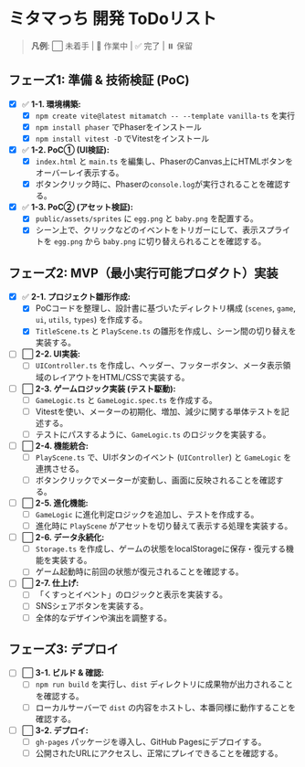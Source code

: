 # ミタマっち 開発 ToDoリスト

> **凡例**: ⬜️ 未着手 | 🚧 作業中 | ✅ 完了 | ⏸️ 保留

## フェーズ1: 準備 & 技術検証 (PoC)

- [x] ✅ **1-1. 環境構築:**
    - [x] `npm create vite@latest mitamatch -- --template vanilla-ts` を実行
    - [x] `npm install phaser` でPhaserをインストール
    - [x] `npm install vitest -D` でVitestをインストール
- [x] ✅ **1-2. PoC① (UI検証):**
    - [x] `index.html` と `main.ts` を編集し、PhaserのCanvas上にHTMLボタンをオーバーレイ表示する。
    - [x] ボタンクリック時に、Phaserの`console.log`が実行されることを確認する。
- [x] ✅ **1-3. PoC② (アセット検証):**
    - [x] `public/assets/sprites` に `egg.png` と `baby.png` を配置する。
    - [x] シーン上で、クリックなどのイベントをトリガーにして、表示スプライトを `egg.png` から `baby.png` に切り替えられることを確認する。

## フェーズ2: MVP（最小実行可能プロダクト）実装

- [x] ✅ **2-1. プロジェクト雛形作成:**
    - [x] PoCコードを整理し、設計書に基づいたディレクトリ構成 (`scenes`, `game`, `ui`, `utils`, `types`) を作成する。
    - [x] `TitleScene.ts` と `PlayScene.ts` の雛形を作成し、シーン間の切り替えを実装する。
- [ ] ⬜️ **2-2. UI実装:**
    - [ ] `UIController.ts` を作成し、ヘッダー、フッターボタン、メータ表示領域のレイアウトをHTML/CSSで実装する。
- [ ] ⬜️ **2-3. ゲームロジック実装 (テスト駆動):**
    - [ ] `GameLogic.ts` と `GameLogic.spec.ts` を作成する。
    - [ ] Vitestを使い、メーターの初期化、増加、減少に関する単体テストを記述する。
    - [ ] テストにパスするように、`GameLogic.ts` のロジックを実装する。
- [ ] ⬜️ **2-4. 機能統合:**
    - [ ] `PlayScene.ts` で、UIボタンのイベント (`UIController`) と `GameLogic` を連携させる。
    - [ ] ボタンクリックでメーターが変動し、画面に反映されることを確認する。
- [ ] ⬜️ **2-5. 進化機能:**
    - [ ] `GameLogic` に進化判定ロジックを追加し、テストを作成する。
    - [ ] 進化時に `PlayScene` がアセットを切り替えて表示する処理を実装する。
- [ ] ⬜️ **2-6. データ永続化:**
    - [ ] `Storage.ts` を作成し、ゲームの状態をlocalStorageに保存・復元する機能を実装する。
    - [ ] ゲーム起動時に前回の状態が復元されることを確認する。
- [ ] ⬜️ **2-7. 仕上げ:**
    - [ ] 「くすっとイベント」のロジックと表示を実装する。
    - [ ] SNSシェアボタンを実装する。
    - [ ] 全体的なデザインや演出を調整する。

## フェーズ3: デプロイ

- [ ] ⬜️ **3-1. ビルド & 確認:**
    - [ ] `npm run build` を実行し、`dist` ディレクトリに成果物が出力されることを確認する。
    - [ ] ローカルサーバーで `dist` の内容をホストし、本番同様に動作することを確認する。
- [ ] ⬜️ **3-2. デプロイ:**
    - [ ] `gh-pages` パッケージを導入し、GitHub Pagesにデプロイする。
    - [ ] 公開されたURLにアクセスし、正常にプレイできることを確認する。